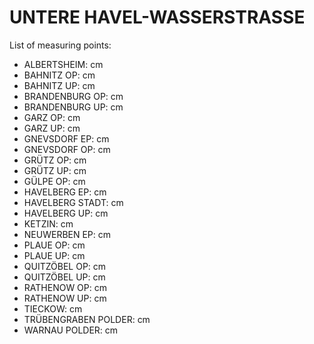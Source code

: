 # UNTERE HAVEL-WASSERSTRASSE

List of measuring points:

* ALBERTSHEIM: <Value topic="rivers/pegel-online/UHW/ALBERTSHEIM/measurementValue"/> cm
* BAHNITZ OP: <Value topic="rivers/pegel-online/UHW/BAHNITZ_OP/measurementValue"/> cm
* BAHNITZ UP: <Value topic="rivers/pegel-online/UHW/BAHNITZ_UP/measurementValue"/> cm
* BRANDENBURG OP: <Value topic="rivers/pegel-online/UHW/BRANDENBURG_OP/measurementValue"/> cm
* BRANDENBURG UP: <Value topic="rivers/pegel-online/UHW/BRANDENBURG_UP/measurementValue"/> cm
* GARZ OP: <Value topic="rivers/pegel-online/UHW/GARZ_OP/measurementValue"/> cm
* GARZ UP: <Value topic="rivers/pegel-online/UHW/GARZ_UP/measurementValue"/> cm
* GNEVSDORF EP: <Value topic="rivers/pegel-online/UHW/GNEVSDORF_EP/measurementValue"/> cm
* GNEVSDORF OP: <Value topic="rivers/pegel-online/UHW/GNEVSDORF_OP/measurementValue"/> cm
* GRÜTZ OP: <Value topic="rivers/pegel-online/UHW/GRÜTZ_OP/measurementValue"/> cm
* GRÜTZ UP: <Value topic="rivers/pegel-online/UHW/GRÜTZ_UP/measurementValue"/> cm
* GÜLPE OP: <Value topic="rivers/pegel-online/UHW/GÜLPE_OP/measurementValue"/> cm
* HAVELBERG EP: <Value topic="rivers/pegel-online/UHW/HAVELBERG_EP/measurementValue"/> cm
* HAVELBERG STADT: <Value topic="rivers/pegel-online/UHW/HAVELBERG_STADT/measurementValue"/> cm
* HAVELBERG UP: <Value topic="rivers/pegel-online/UHW/HAVELBERG_UP/measurementValue"/> cm
* KETZIN: <Value topic="rivers/pegel-online/UHW/KETZIN/measurementValue"/> cm
* NEUWERBEN EP: <Value topic="rivers/pegel-online/UHW/NEUWERBEN_EP/measurementValue"/> cm
* PLAUE OP: <Value topic="rivers/pegel-online/UHW/PLAUE_OP/measurementValue"/> cm
* PLAUE UP: <Value topic="rivers/pegel-online/UHW/PLAUE_UP/measurementValue"/> cm
* QUITZÖBEL OP: <Value topic="rivers/pegel-online/UHW/QUITZÖBEL_OP/measurementValue"/> cm
* QUITZÖBEL UP: <Value topic="rivers/pegel-online/UHW/QUITZÖBEL_UP/measurementValue"/> cm
* RATHENOW OP: <Value topic="rivers/pegel-online/UHW/RATHENOW_OP/measurementValue"/> cm
* RATHENOW UP: <Value topic="rivers/pegel-online/UHW/RATHENOW_UP/measurementValue"/> cm
* TIECKOW: <Value topic="rivers/pegel-online/UHW/TIECKOW/measurementValue"/> cm
* TRÜBENGRABEN POLDER: <Value topic="rivers/pegel-online/UHW/TRÜBENGRABEN_POLDER/measurementValue"/> cm
* WARNAU POLDER: <Value topic="rivers/pegel-online/UHW/WARNAU_POLDER/measurementValue"/> cm

